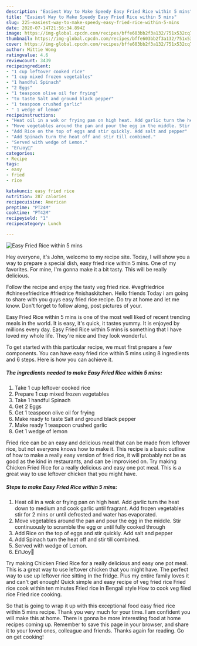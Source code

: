 ```yaml
---
description: "Easiest Way to Make Speedy Easy Fried Rice within 5 mins"
title: "Easiest Way to Make Speedy Easy Fried Rice within 5 mins"
slug: 225-easiest-way-to-make-speedy-easy-fried-rice-within-5-mins
date: 2020-07-14T21:56:34.894Z
image: https://img-global.cpcdn.com/recipes/bffe603bb2f3a132/751x532cq70/easy-fried-rice-within-5-mins-recipe-main-photo.jpg
thumbnail: https://img-global.cpcdn.com/recipes/bffe603bb2f3a132/751x532cq70/easy-fried-rice-within-5-mins-recipe-main-photo.jpg
cover: https://img-global.cpcdn.com/recipes/bffe603bb2f3a132/751x532cq70/easy-fried-rice-within-5-mins-recipe-main-photo.jpg
author: Mittie Wong
ratingvalue: 4.6
reviewcount: 3439
recipeingredient:
- "1 cup leftover cooked rice"
- "1 cup mixed frozen vegetables"
- "1 handful Spinach"
- "2 Eggs"
- "1 teaspoon olive oil for frying"
- "to taste Salt and ground black pepper"
- "1 teaspoon crushed garlic"
- " 1 wedge of lemon"
recipeinstructions:
- "Heat oil in a wok or frying pan on high heat. Add garlic turn the heat down to medium and cook garlic until fragrant. Add frozen vegetables stir for 2 mins or until defrosted and water has evaporated."
- "Move vegetables around the pan and pour the egg in the middle. Stir continuously to scramble the egg or until fully cooked through"
- "Add Rice on the top of eggs and stir quickly. Add salt and pepper"
- "Add Spinach turn the heat off and stir till combined."
- "Served with wedge of Lemon."
- "Eᑎᒍoy🥂"
categories:
- Recipe
tags:
- easy
- fried
- rice

katakunci: easy fried rice 
nutrition: 287 calories
recipecuisine: American
preptime: "PT24M"
cooktime: "PT42M"
recipeyield: "1"
recipecategory: Lunch

---
```



![Easy Fried Rice within 5 mins](https://img-global.cpcdn.com/recipes/bffe603bb2f3a132/751x532cq70/easy-fried-rice-within-5-mins-recipe-main-photo.jpg)

Hey everyone, it's John, welcome to my recipe site. Today, I will show you a way to prepare a special dish, easy fried rice within 5 mins. One of my favorites. For mine, I'm gonna make it a bit tasty. This will be really delicious.

Follow the recipe and enjoy the tasty veg fried rice. #vegfriedrice #chinesefriedrice #friedrice #nishaskitchen. Hello friends Today i am going to share with you guys easy fried rice recipe. Do try at home and let me know. Don&#39;t forget to follow along, post pictures of your.

Easy Fried Rice within 5 mins is one of the most well liked of recent trending meals in the world. It is easy, it's quick, it tastes yummy. It is enjoyed by millions every day. Easy Fried Rice within 5 mins is something that I have loved my whole life. They're nice and they look wonderful.


To get started with this particular recipe, we must first prepare a few components. You can have easy fried rice within 5 mins using 8 ingredients and 6 steps. Here is how you can achieve it.

<!--inarticleads1-->

##### The ingredients needed to make Easy Fried Rice within 5 mins:

1. Take 1 cup leftover cooked rice
1. Prepare 1 cup mixed frozen vegetables
1. Take 1 handful Spinach
1. Get 2 Eggs
1. Get 1 teaspoon olive oil for frying
1. Make ready to taste Salt and ground black pepper
1. Make ready 1 teaspoon crushed garlic
1. Get  1 wedge of lemon


Fried rice can be an easy and delicious meal that can be made from leftover rice, but not everyone knows how to make it. This recipe is a basic outline of how to make a really easy version of fried rice, it will probably not be as good as the kind in restaurants, and can be improvised on. Try making Chicken Fried Rice for a really delicious and easy one pot meal. This is a great way to use leftover chicken that you might have. 

<!--inarticleads2-->

##### Steps to make Easy Fried Rice within 5 mins:

1. Heat oil in a wok or frying pan on high heat. Add garlic turn the heat down to medium and cook garlic until fragrant. Add frozen vegetables stir for 2 mins or until defrosted and water has evaporated.
1. Move vegetables around the pan and pour the egg in the middle. Stir continuously to scramble the egg or until fully cooked through
1. Add Rice on the top of eggs and stir quickly. Add salt and pepper
1. Add Spinach turn the heat off and stir till combined.
1. Served with wedge of Lemon.
1. Eᑎᒍoy🥂


Try making Chicken Fried Rice for a really delicious and easy one pot meal. This is a great way to use leftover chicken that you might have. The perfect way to use up leftover rice sitting in the fridge. Plus my entire family loves it and can&#39;t get enough! Quick simple and easy recipe of veg fried rice Fried rice cook within ten minutes Fried rice in Bengali style How to cook veg fiied rice Fried rice cooking. 

So that is going to wrap it up with this exceptional food easy fried rice within 5 mins recipe. Thank you very much for your time. I am confident you will make this at home. There is gonna be more interesting food at home recipes coming up. Remember to save this page in your browser, and share it to your loved ones, colleague and friends. Thanks again for reading. Go on get cooking!
